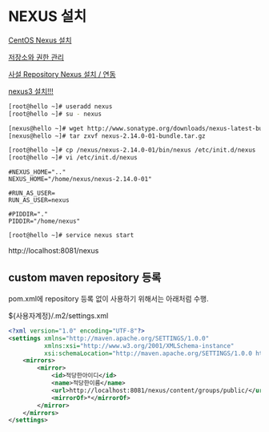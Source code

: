 # NEXUS 설치

[CentOS Nexus 설치](https://zetawiki.com/wiki/CentOS_Nexus_%EC%84%A4%EC%B9%98)

[저장소와 권한 관리](https://www.lesstif.com/pages/viewpage.action?pageId=20775153)

[사설 Repository Nexus 설치 / 연동](https://gs.saro.me/#!m=elec&jn=774)

[nexus3 설치!!!](http://kingbbode.tistory.com/37)

```sh
[root@hello ~]# useradd nexus
[root@hello ~]# su - nexus

[nexus@hello ~]# wget http://www.sonatype.org/downloads/nexus-latest-bundle.tar.gz --no-check-certificate
[nexus@hello ~]# tar zxvf nexus-2.14.0-01-bundle.tar.gz

[root@hello ~]# cp /nexus/nexus-2.14.0-01/bin/nexus /etc/init.d/nexus
[root@hello ~]# vi /etc/init.d/nexus
```

```vi
#NEXUS_HOME=".."
NEXUS_HOME="/home/nexus/nexus-2.14.0-01"

#RUN_AS_USER=
RUN_AS_USER=nexus

#PIDDIR="."
PIDDIR="/home/nexus"
```

```sh
[root@hello ~]# service nexus start
```

http://localhost:8081/nexus

## custom maven repository 등록

pom.xml에 repository 등록 없이 사용하기 위해서는 아래처럼 수행.

${사용자계정}/.m2/settings.xml

```xml
<?xml version="1.0" encoding="UTF-8"?>
<settings xmlns="http://maven.apache.org/SETTINGS/1.0.0"
          xmlns:xsi="http://www.w3.org/2001/XMLSchema-instance"
          xsi:schemaLocation="http://maven.apache.org/SETTINGS/1.0.0 http://maven.apache.org/xsd/settings-1.0.0.xsd">
	<mirrors>
		<mirror>
			<id>적당한아이디</id>
			<name>적당한이름</name>
			<url>http://localhost:8081/nexus/content/groups/public/</url>
			<mirrorOf>*</mirrorOf>
		</mirror>
	</mirrors>
</settings>
```